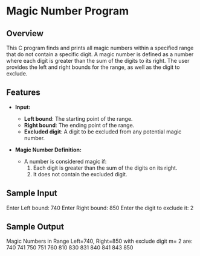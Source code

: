 # Magic Number Program

## Overview

This C program finds and prints all magic numbers within a specified range that do not contain a specific digit. A magic number is defined as a number where each digit is greater than the sum of the digits to its right. The user provides the left and right bounds for the range, as well as the digit to exclude.

## Features

- **Input:**
  - **Left bound**: The starting point of the range.
  - **Right bound**: The ending point of the range.
  - **Excluded digit**: A digit to be excluded from any potential magic number.
  
- **Magic Number Definition:**
  - A number is considered magic if:
    1. Each digit is greater than the sum of the digits on its right.
    2. It does not contain the excluded digit.

## Sample Input

Enter Left bound: 740
Enter Right bound: 850
Enter the digit to exclude it: 2

## Sample Output

Magic Numbers in Range Left=740, Right=850 with exclude digit m= 2 are:
740 741 750 751 760 810 830 831 840 841 843 850


